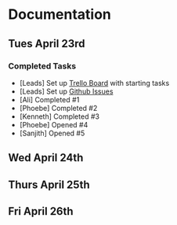 # Documentation

## Tues April 23rd 
### Completed Tasks
- [Leads] Set up [Trello Board](https://trello.com/b/7d4rRIPW/cse110-warmup) with starting tasks
- [Leads] Set up [Github Issues](https://github.com/cse110-sp24-group30/warmup-exercise/issues)
- [Ali] Completed #1
- [Phoebe] Completed #2
- [Kenneth] Completed #3
- [Phoebe] Opened #4
- [Sanjith] Opened #5

## Wed April 24th 

## Thurs April 25th 

## Fri April 26th 